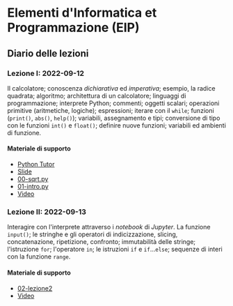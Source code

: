 # Elementi d'Informatica et Programmazione (EIP)

## Diario delle lezioni

### Lezione I: 2022-09-12

Il calcolatore; conoscenza *dichiarativa* ed *imperativa*; esempio, la radice quadrata; algoritmo; architettura di un calcolatore; linguaggi di programmazione; interprete Python; commenti; oggetti scalari; operazioni primitive (aritmetiche, logiche); espressioni; iterare con il `while`; funzioni (`print()`, `abs()`, `help()`); variabili, assegnamento e tipi; conversione di tipo con le funzioni `int()` e `float()`; definire nuove funzioni; variabili ed ambienti di funzione.

#### Materiale di supporto

- [Python Tutor](https://pythontutor.com/) 
- [Slide](/slides/01.pdf)
- [00-sqrt.py](/code/00-sqrt.py)
- [01-intro.py](/code/01-intro.py)
- [Video](https://uniroma2-my.sharepoint.com/:v:/g/personal/gianluca_rossi_uniroma2_eu/EcNrTJ06vplEnY4Fq2vv9McBiccSrnQC3E5Qk6mWaz3Igw?e=1AwueY)


### Lezione II: 2022-09-13

Interagire con l'interprete attraverso i *notebook* di *Jupyter*. La funzione `input()`; le stringhe e gli operatori di indicizzazione, slicing, concatenazione, ripetizione, confronto; immutabilità delle stringe; l'istruzione `for`; l'operatore `in`; le istruzioni `if` e `if`...`else`; sequenze di interi con la funzione `range`.

#### Materiale di supporto

- [02-lezione2](/code/02-lezione2.ipynb)
- [Video](https://uniroma2-my.sharepoint.com/:v:/g/personal/gianluca_rossi_uniroma2_eu/EcNrTJ06vplEnY4Fq2vv9McBiccSrnQC3E5Qk6mWaz3Igw?e=1AwueY)





